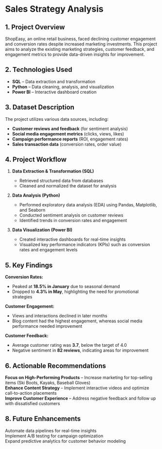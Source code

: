 # **Sales Strategy Analysis**  

## **1. Project Overview**  
ShopEasy, an online retail business, faced declining customer engagement and conversion rates despite increased marketing investments. This project aims to analyze the existing marketing strategies, customer feedback, and engagement metrics to provide data-driven insights for improvement.  

## **2. Technologies Used**  
- **SQL** – Data extraction and transformation  
- **Python** – Data cleaning, analysis, and visualization  
- **Power BI** – Interactive dashboard creation  

## **3. Dataset Description**  
The project utilizes various data sources, including:  
- **Customer reviews and feedback** (for sentiment analysis)  
- **Social media engagement metrics** (clicks, views, likes)  
- **Campaign performance reports** (ROI, engagement rates)  
- **Sales transaction data** (conversion rates, order value)  

## **4. Project Workflow**  
1. **Data Extraction & Transformation (SQL)**  
   - Retrieved structured data from databases  
   - Cleaned and normalized the dataset for analysis  

2. **Data Analysis (Python)**  
   - Performed exploratory data analysis (EDA) using Pandas, Matplotlib, and Seaborn  
   - Conducted sentiment analysis on customer reviews  
   - Identified trends in conversion rates and engagement  

3. **Data Visualization (Power BI)**  
   - Created interactive dashboards for real-time insights  
   - Visualized key performance indicators (KPIs) such as conversion rates and engagement levels  

## **5. Key Findings**  
  **Conversion Rates:**  
   - Peaked at **18.5% in January** due to seasonal demand  
   - Dropped to **4.3% in May**, highlighting the need for promotional strategies  

  **Customer Engagement:**  
   - Views and interactions declined in later months  
   - Blog content had the highest engagement, whereas social media performance needed improvement  

  **Customer Feedback:**  
   - Average customer rating was **3.7**, below the target of 4.0  
   - Negative sentiment in **82 reviews**, indicating areas for improvement  

## **6. Actionable Recommendations**  
  **Focus on High-Performing Products** – Increase marketing for top-selling items (Ski Boots, Kayaks, Baseball Gloves)  
  **Enhance Content Strategy** – Implement interactive videos and optimize call-to-action placements  
  **Improve Customer Experience** – Address negative feedback and follow up with dissatisfied customers  

## **8. Future Enhancements**  
  Automate data pipelines for real-time insights  
  Implement A/B testing for campaign optimization  
  Expand predictive analytics for customer behavior modeling  

  

